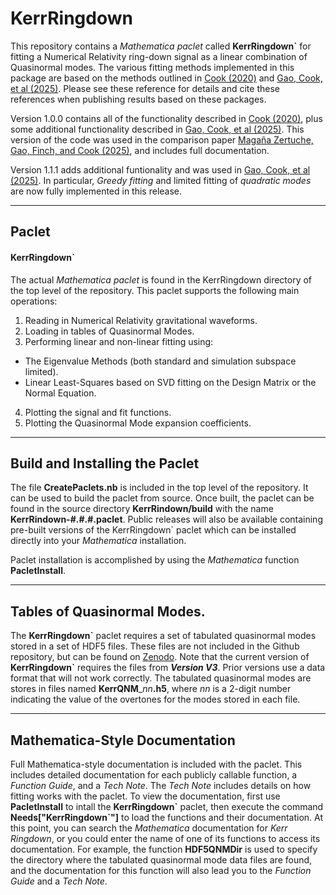 # KerrRingdown

This repository contains a *Mathematica paclet* called __KerrRingdown\`__ for fitting a Numerical Relativity ring-down signal as a linear combination of Quasinormal modes.
The various fitting methods implemented in this package are based on the methods outlined in [Cook (2020)](https://link.aps.org/doi/10.1103/PhysRevD.102.024027) and [Gao, Cook, et al (2025)]().  Please see these reference for details and cite these references when publishing results based on these packages.

Version 1.0.0 contains all of the functionality described in [Cook (2020)](https://link.aps.org/doi/10.1103/PhysRevD.102.024027), plus some additional functionality described in [Gao, Cook, et al (2025)]().  This version of the code was used in the comparison paper [Magaña Zertuche, Gao, Finch, and Cook (2025)](https://arxiv.org/abs/2502.03155), and includes full documentation.

Version 1.1.1 adds additional funtionality and was used in [Gao, Cook, et al (2025)]().  In particular, *Greedy fitting* and limited fitting of *quadratic modes* are now fully implemented in this release.

---
## Paclet

#### KerrRingdown\`
The actual *Mathematica paclet* is found in the KerrRingdown directory of the top level of the repository.  This paclet supports the following main operations:
1. Reading in Numerical Relativity gravitational waveforms.
2. Loading in tables of Quasinormal Modes.
3. Performing linear and non-linear fitting using:
  + The Eigenvalue Methods (both standard and simulation subspace limited).
  + Linear Least-Squares based on SVD fitting on the Design Matrix or the Normal Equation.
4. Plotting the signal and fit functions.
5. Plotting the Quasinormal Mode expansion coefficients.

---
## Build and Installing the Paclet

The file __CreatePaclets.nb__ is included in the top level of the repository.  It can be used to build the paclet from source.  Once built, the paclet can be found in the source directory __KerrRindown/build__ with the name __KerrRindown-#.#.#.paclet__. Public releases will also be available containing pre-built versions of the KerrRingdown\` paclet which can be installed directly into your *Mathematica* installation.

Paclet installation is accomplished by using the *Mathematica* function __PacletInstall__.

___
## Tables of Quasinormal Modes.

The __KerrRingdown\`__ paclet requires a set of tabulated quasinormal modes stored in a set of HDF5 files.  These files are not included in the Github repository, but can be found on [Zenodo](https://doi.org/10.5281/zenodo.14024959 "Quasinormal Mode Repo").  Note that the current version of __KerrRingdown\`__ requires the files from __*Version V3*__.  Prior versions use a data format that will not work correctly.  The tabulated quasinormal modes are stores in files named __KerrQNM___*nn*__.h5__, where *nn* is a 2-digit number indicating the value of the overtones for the modes stored in each file.

---
## Mathematica-Style Documentation

Full Mathematica-style documentation is included with the paclet.  This includes detailed documentation for each publicly callable function, a *Function Guide*, and a *Tech Note*.  The *Tech Note* includes details on how fitting works with the paclet.  To view the documentation, first use __PacletInstall__ to intall the __KerrRingdown\`__ paclet, then execute the command __Needs["KerrRingdown\`"]__ to load the functions and their documentation.  At this point, you can search the *Mathematica* documentation for *Kerr Ringdown*, or you could enter the name of one of its functions to access its documentation.  For example, the function __HDF5QNMDir__ is used to specify the directory where the tabulated quasinormal mode data files are found, and the documentation for this function will also lead you to the *Function Guide* and a *Tech Note*.
